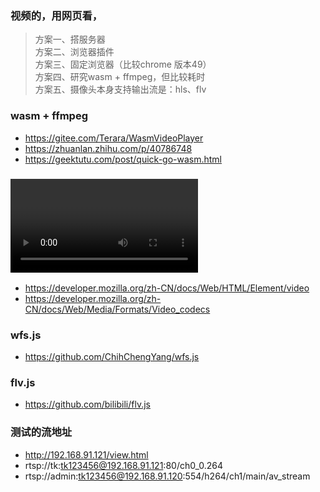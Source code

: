 
### 视频的，用网页看，
> 方案一、搭服务器  
> 方案二、浏览器插件  
> 方案三、固定浏览器（比较chrome 版本49）  
> 方案四、研究wasm + ffmpeg，但比较耗时  
> 方案五、摄像头本身支持输出流是：hls、flv  


### wasm + ffmpeg
- https://gitee.com/Terara/WasmVideoPlayer
- https://zhuanlan.zhihu.com/p/40786748
- https://geektutu.com/post/quick-go-wasm.html


### <video>元素支持的格式                            
- https://developer.mozilla.org/zh-CN/docs/Web/HTML/Element/video
- https://developer.mozilla.org/zh-CN/docs/Web/Media/Formats/Video_codecs


### wfs.js
- https://github.com/ChihChengYang/wfs.js


### flv.js
- https://github.com/bilibili/flv.js


### 测试的流地址
- http://192.168.91.121/view.html
- rtsp://tk:tk123456@192.168.91.121:80/ch0_0.264
- rtsp://admin:tk123456@192.168.91.120:554/h264/ch1/main/av_stream
